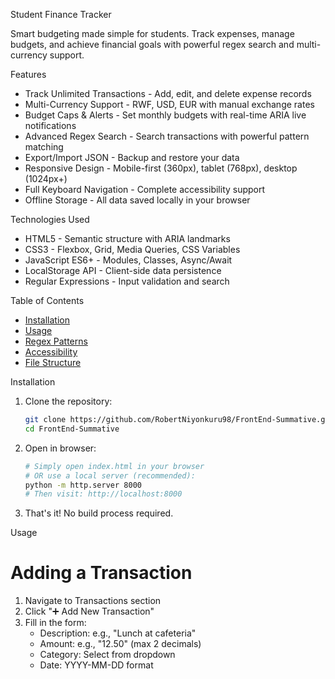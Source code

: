 Student Finance Tracker

Smart budgeting made simple for students. Track expenses, manage budgets, and achieve financial goals with powerful regex search and multi-currency support.

Features

- Track Unlimited Transactions - Add, edit, and delete expense records
- Multi-Currency Support - RWF, USD, EUR with manual exchange rates
- Budget Caps & Alerts - Set monthly budgets with real-time ARIA live notifications
- Advanced Regex Search - Search transactions with powerful pattern matching
- Export/Import JSON - Backup and restore your data
- Responsive Design - Mobile-first (360px), tablet (768px), desktop (1024px+)
- Full Keyboard Navigation - Complete accessibility support
- Offline Storage - All data saved locally in your browser

Technologies Used

- HTML5 - Semantic structure with ARIA landmarks
- CSS3 - Flexbox, Grid, Media Queries, CSS Variables
- JavaScript ES6+ - Modules, Classes, Async/Await
- LocalStorage API - Client-side data persistence
- Regular Expressions - Input validation and search

Table of Contents

- [Installation](#installation)
- [Usage](#usage)
- [Regex Patterns](#regex-patterns)
- [Accessibility](#accessibility)
- [File Structure](#file-structure)

Installation

1. Clone the repository:

   ```bash
   git clone https://github.com/RobertNiyonkuru98/FrontEnd-Summative.git
   cd FrontEnd-Summative
   ```

2. Open in browser:

   ```bash
   # Simply open index.html in your browser
   # OR use a local server (recommended):
   python -m http.server 8000
   # Then visit: http://localhost:8000
   ```

3. That's it! No build process required.

Usage

# Adding a Transaction

1. Navigate to Transactions section
2. Click "➕ Add New Transaction"
3. Fill in the form:
   - Description: e.g., "Lunch at cafeteria"
   - Amount: e.g., "12.50" (max 2 decimals)
   - Category: Select from dropdown
   - Date: YYYY-MM-DD format
